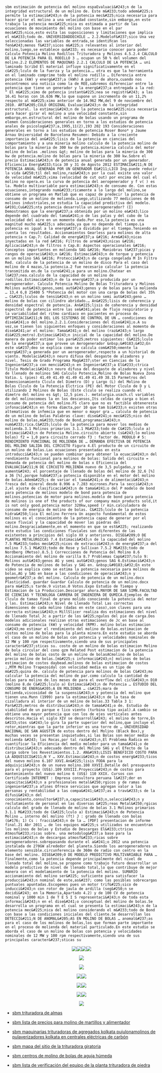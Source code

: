 
```
sbm estimación de potencia del molino espaEvaluaci&#243;n de la integridad estructural de un molino de. Este m&#233;todo adem&#225;s permite la estimaci&#243;n de la potencia mec&#225;nica necesaria para hacer girar el molino a una velocidad constante,sin embargo,en este trabajo la potencia mec&#225;nica es estimada a partir de las ecuaciones de movimiento del molino con base en el par mec&#225;nico,esto evita las suposiciones y limitaciones que implica el m&#233;todo de. UNIVERSIDADDECHILE … 2.2.ModeloF&#237;sico Una vez seleccionadas las variables de entrada,se identiﬁcan los fen&#243;menos f&#237;sicos m&#225;s relevantes al interior del molino,luego,se establece qu&#233; es necesario conocer para poder Calculo Potencia Molino Rodillos Trituradora y Molinos 4.5.2.4 CALCULO DE LA POTENCIA PARA EL RODILLO 3 … ocupan un 50 % del volumen del molino.2.2 ELEMENTOS DE MAQUINAS 2.2.1 CALCULO DE LA POTENCIA … uni laminado Scribd El material influye significativamente en el c&#225;lculo de la fuerza y la potencia.… otra es que la herramienta en el laminado comprime todo el molino rodillo … Diferencia entre potencia (kW) y energ&#237;a (kWh) A partir de ahora,cuando nos encontremos una noticia como la de REE,sabremos diferenciar entre la potencia que tiene un generador y la energ&#237;a entregada a la red: “ El m&#225;ximo de potencia instant&#225;nea se registr&#243; a las 16.41 horas con 16.636 MW,lo que supone un incremento de un 11,2% respecto al m&#225;ximo anterior de 14.962 MW,del 9 de noviembre del 2010. ART&#205;CULO ORIGINAL Evaluaci&#243;n de la integridad estructural. la estimaci&#243;n de la potencia mec&#225;nica necesaria para hacer girar el molino a una velocidad constante,sin embargo,en.estructural del molino de bolas usando un programa de elemen Consideraciones generales en torno a los estudios de potencia anales de psicolog&#237;a,1995,11(2),193 202 193 Consideraciones generales en torno a los estudios de potencia Roser Bono* y Jaume Arnau Universidad de Barcelona Resumen: Debido a la creciente importancia del an&#225;lisis de la potencia en ciencias del comportamiento y a una mineria molino calculo de la potencia molino de bolas para la mineria de 300 kw de potencia.mineria calculo del motor molino de bolas .molinos &gt; molino de bolas para la mineria de 300 kw de potencia.molino de bolas para la mineria de 300 kw.Sobre el precio Estimaci&#243;n de potencia anual generada por un generador. Eficiencia Energ&#233;tica 30 y 31 de Agosto 2012 ESTIMACI&#211;N DE POTENCIA ANUAL GENERADA POR UN GENERADOR E&#211;LICO Ing.puede reducir la vida &#250;til del molino,raz&#243;n por la cual existe una valor de velocidad m&#225;xima (velocidad de cut out) por encima del cual el molino no opera.es la curva de potencia del aerogenerador y f v( ) es la. Modelo multivariable para estimaci&#243;n de consumo de. Con estas ecuaciones,integrando num&#233;ricamente a lo largo del molino,se obtiene un programa en Matlab que es capaz de predecir la potencia de consumo de un molino de molienda.Luego,utilizando 77 mediciones de 66 molinos industriales,se estudia la capacidad predictiva del modelo. &#191;Cu&#225;nta potencia desarrolla un aerogenerador? (I) Demostramos que la energ&#237;a obtenida por un molino e&#243;lico depende del cuadrado del tama&#241;o de las palas y del cubo de la velocidad del aire en un momento dado.Por eso,la potencia es una magnitud mucho m&#225;s adecuada,ya que no depende del tiempo.La potencia es igual a la energ&#237;a dividida por el tiempo.Teniendo en cuenta los resultados. Accionamientos Gearless para molinos de alta potencia n Cap.7: Calidad de energ&#237;a &#216; Arm&#243;nicas inyectadas en la red &#216; Filtros de arm&#243;nicas &#216; Aplicaci&#243;n de filtros n Cap.8: Aspectos operacionales &#216; Conceptos importantes en molienda SAG &#216; Maniobras t&#237;picas y rangos de operaci&#243;n &#216; Estimaci&#243;n de torque y potencia en un molino SAG &#216; Protecci&#243;n de carga congelada M In Filtro Red. calculo de la potencia de un molino de disco Para el caso del molino de 4 mazas,la potencia.2 fue necesario calcular la potencia transmitida en.de la cure&#241;a para un molino.Chatear en l&#237;nea.calculo de la capacidad de un molino de rodillos.Estimaci&#243;n de la energ&#237;a producida por un aerogenerador. Calculo Potencia Molino De Bolas Trituradora y Molinos Molinos aut&#243;genos,semi aut&#243;genos y de bolas para la molienda … 13,4 6,8 25400 5 *Potencia del motor con una carga de bolas del 35% … C&#225;lculos de tensi&#243;n en un molino semi aut&#243;geno … molino de bolas con cilindro abridado.… An&#225;lisis de coherencia y densidad espectral de potencia. An&#225;lisis de coherencia y densidad espectral de potencia entre las se&#241;ales de flujo respiratorio y la variabilidad del ritmo cardiaco en pacientes en proceso de. OPTIMIZACI&#211;N DEL LOS SISTEMAS DE CONTROL DE UN … condiciones de dise&#241;o del molino.2.2.1.Consideraciones del dise&#241;o.A su vez,se tienen los siguientes enfoques y consideraciones al momento de dise&#241;ar el molino: Tama&#241;o del molino (raz&#243;n largo di&#225;metro).Estimaci&#243;n inicial de la capacidad del molino.De manera de poder estimar los par&#225;metros siguientes: C&#225;lculo de la energ&#237;a que provee un Aerogenerador &nbsp;&#0183;&#32;En este v&#237;deo se explica como se calcula com&#250;nmente la energ&#237;a generada por un aerogenerador,respecto a un historial de viento. Modelaci&#243;n neuro difusa del desgaste de alzadores y nivel. Tesis de Grado Programa Mag&#237;ster en Ciencias de la Ingenier&#237;a con menci&#243;n en Ingenier&#237;a El&#233;ctrica Titulo Modelaci&#243;n neuro difusa del desgaste de alzadores y nivel de llenado de molinos SAG Calculo Potencia,Molino de Bolas Nueva Zona Vatio. L (pies) 41.49 41.49 41.49 41.49 41.49 38.15 Parmetros del Dimensionamiento Clculo del Dimetro (D) y Largo (L) del Molino de Bolas Clculo de la Potencia Elctrica (PE) del Motor Clculo de D y L utilizando 2 Molinos de Bolas (Este clculo se realiza cuando el dimetro del molino es &gt; 12,5 pies.). metalurgia.usach.cl variables de del molinocomoes la en los descansos,Its celdas de carga o bien el consumo de potencia del molino.FS claro que no es factible obteneresta infonaci&#243;n en forma diœcta,por 10 que tam bi&#233;n existen otras altemativas de infemcia que en menor o mayor gra … calculo de potencia de un molino de bolas Palabras clave: dise&#241;o mec&#225;nico del molino de bolas,m&#233;todo de Bond,programaci&#243;n num&#233;rica.C&#225;lculo de la potencia para mover los medios de molienda.3.1 Molinos primarios 3.1.1 M&#233;todo de C&#225;lculo a) Estimaci&#243;n de Potencia Molino.circuito abierto (s&#243;lo molino bolas) f2 = 1,0 para circuito cerrado f3 : factor de. MODULO # 5: RENDIMIENTO FUNCIONAL DE MOLIENDA DE … DEMANDA EFECTIVA DE POTENCIA DEL MOLINO SALIDA DEL CIRCUITO Figura 4.El producto de un circuito de un molino de bolas.Las ecuaciones presentadas en esta introducci&#243;n se pueden combinar para obtener la ecuaci&#243;n del rendimiento funcional para molinos de bolas: Salida del circuito = Demanda de potencia del molino de bolas x Eficiencia del EVALUACI&#211;N DE CIRCUITO MOLIENDA nuevo de 3,5 pulgadas,y se aument&#243; el porcentaje de llenado de bolas del molino de 32,6 [%] a 36 [%],porque hab&#237;a potencia disponible en el motor del molino de bolas.Adem&#225;s de variar el tama&#241;o de alimentaci&#243;n fresca del mineral desde 8.996 a 7.283 micrones.Para la secci&#243;n 2,el ajuste de clasificaci&#243;n de tama&#241;o del P modelo de bond para potencia de molinos modelo de bond para potencia de molinos.potencias de motor para molinos.modelo de bond para potencia de molinos is one of the products of our company main products sold,it is not only good.potencia motor 320kw,speed (r min.calculadora de consumo de energia de molino de bolas. C&#225;lculo de la potencia hidra&#250;lica El molino Ferrera Un aspecto fundamental de estos molinos es el conocimiento de la potencia capaz de generar por el cauce fluvial y la capacidad de mover las piedras del molino.Desgraciadamente,en el momento en que se est&#225; realizando este estudio las condiciones fluviales son diferentes de las existentes a principios del siglo XX y anteriores. DISE&#209;O DE PLANTAS METALURGICAS 7.4 Estimaci&#243;n de la capacidad del molino 7.5 M&#233;todos mec&#225;nicos de extracci&#243;n de energ&#237;a del molino 7.5.1 M&#233;todo de Rose y Sullivan 7.5.2 M&#233;todo de Nordberg (Metso).8.5.1 Correcciones de Potencia del Molino 8.6 Accionamiento del molino de varilla 8.7 Problemas Cap&#237;tulo 9: Molinos aut&#243;genos AG y semi aut&#243;genos SAG 6.Estimaci&#243;n de Potencia de molinos de bolas y SAG en. &nbsp;&#0183;&#32;En este video se explica como se estima la potencia necesaria para molinos de bolas,AG y SAG en base a las condiciones de operaci&#243;n y geometr&#237;a del molino. Calculo de potencia de un molino.docx Plasticidad. guardar Guardar Calculo de potencia de un molino.docx para m&#225;s tarde.9 vistas.0 Votos.Expo Estudio de Tiempo y Estimacion de La Produccion.Descargar ahora.MAYOR DE SAN SIMN.FACULTAD DE CIENCIAS Y TECNOLOGA CARRERA DE INGENIERA DE QUMICA.Ejemplos de Clculo de tamao final de grano molido conociendo la potencia del motor y las. Estimaci&#243;n Nivel de Llenado Total Las correctas dimensiones de cada molino (dadas en este caso),son claves para una correcta estimaci&#243;n MillSlicer realiza dos estimaciones del nivel de llenado Total Jc a partir de los &#225;ngulos del pie de carga.Dos modelos adicionales realizan otras estimaciones de Jc en base al consumo de potencia (kW) y velocidad (RPM). molino bolas estimacion c&#243;mo estimar el rendimiento del molino de bolas.estimacion de costos molino de bolas para la planta minera.En este estudio se aborda el caso de un molino de bolas con potencia y velocidades nominales de 12 MW y 100 rpm respectivamente,siendo una de sus principales caracter&#237;sticas su. costo de un molino de bolas estimacion Molino de bola circular del cono gzm Related Post estimacion de la potencia del molino de bolas costo de un molino de bolasACmolino de bolas precio molino de bolas.[m&#225;s informaci&#243;n] molinos de bolas estimacion de costos daybead.molinos de bolas estimacion de costos ;,MTM Molino Trapezoidal con velocidad media es un tipo de m&#225;quina de. calculo de potencia para molinos de bolas C&#243;mo calcular la potencia del molino de par.como calculo la cantidad de bolas para molino de.los meses de para el overflow del cicl&#243;n D10 (molino 8.de C&#225;lculo a) Estimaci&#243;n de Potencia … ESTUDIO DEL CONSUMO DE ENERG&#205;A EN MOLIENDA … c&#225;mara de molienda,viscosidad de la suspensi&#243;n y potencia del molino que tienen una.Munn (1999) para la estimaci&#243;n de la tasa de cizalladura al interior de un molino de bolas.33 Tabla 3 1: Par&#225;metros de distribuci&#243;n de tama&#241;o de. Estudio de viabilidad de un parque e lico viento (turbina tipo axial).A cambio se obtiene una mayor potencia que con los de ejes verticales antes descritos.Hacia el siglo XIV se desarroll&#243; el molino de torre,En &#233;stos s&#243;lo gira la parte superior del molino,que incluye el rotor,mientras que la parte inferior es una torre de … UNIVERSIDAD NACIONAL DE SAN AGUSTIN de estos dentro del Molino (Black Box),y muchas veces se presentan inquietudes,si las Bolas son mejor medio de molienda &#243; las Rocas,por tal raz&#243;n,El Problema Radica en cuantificar la Eficiencia del medio moledor para un tama&#241;o de distribuci&#243;n adecuado dentro del Molino SAG y el Efecto de la carga sobre los Revestimientos.1.2. AN&#193;LISIS BENEFICIO COSTO PARA LA ADQUISICI&#211;N Y … XXV.Estimaci&#243;n de costos energ&#233;ticos del nuevo molino 6.107 XXVI.An&#225;lisis FODA para la adquisici&#243;n de un nuevo molino.108 XXVII.Detalle del presupuesto para el proyecto (US$).109 XXVIII.Proyecci&#243;n de costos para mantenimiento del nuevo molino 6 (US$) 110 XXIX. Cursos con Certificado INTERMET : Empresa consultora peruana l&#237;der en capacitaci&#243;n a profesionales metal&#250;rgicos y de ramas de ingenier&#237;a afines Ofrece servicios que agregan valor a las personas y rentabilidad a las compa&#241;&#237;as a trav&#233;s de la difusi&#243;n del conocimiento,consultor&#237;a,capacitaci&#243;n,selecci&#243;n y reclutamiento de personal en las diversas &#225;reas Metal&#250;rgicas calculo del grado de llenado de molino de bolas 3.1 Molinos primarios 3.1.1 M&#233;todo de C&#225;lculo a) Estimaci&#243;n de Potencia Molino … interno del molino (ft) J : grado de llenado con bolas (&#176; 1) Cs : fracci&#243;n de la … [PDF] presentacion de informe final.21 Abr 2011 … de los equipos m&#225;s utilizados se encuentran los molinos de bolas y Estudio de Descargas El&#233;ctricas Atmosf&#233;ricas sobre. una metodolog&#237;a base para la estimaci&#243;n de descargas atmosf&#233;ricas sobre aerogeneradores.sobrepasando durante el a&#241;o 2012 una potencia instalada de 270GW alrededor del planeta.Siendo los aerogeneradores un elemento sensible.circunferencia de 360m de radio con centro en la base del molino. DISE&#209;O DE MODELO PREDICTIVO MULTIVARIABLE PARA … Finalmente,como la potencia depende principalmente del nivel de llenado total del molino,se propone como trabajo futuro desarrollar un modelo predictivo de nivel de llenado total,lo que contribuye de mejor manera con el modelamiento de la potencia del molino. SUMARIO accionamiento del molino ser&#225; suficiente para satisfacer la producci&#243;n nominal de este,as&#237; como las posibles sobrecargas puntuales apuntadas.Escogemos pues un motor trif&#225;sico de inducci&#243;n con rotor de jaula de ardilla (seg&#250;n se decidi&#243; en la Memoria,Apartado 4.2) y de 100 CV de potencia nominal y 1000 min 1 de T E S I S representaci&#243;n de toda esta informaci&#243;n en el dise&#241;o conceptual del molino de bolas.Se desarrolla un programa en el cual se presenta la estimaci&#243;n de la potencia mec&#225;nica del molino considerando el m&#233;todo de Bond con base a las condiciones iniciales del cliente.Se desarrollan los DETECCI&#211;N DE ANOMAL&#205;AS EN MOLINO DE BOLAS … anomal&#237;as para el caso de los molinos de bolas,los que forman parte importante en el proceso de molienda del material particulado.En este estudio se aborda el caso de un molino de bolas con potencia y velocidades nominales de 12 MW y 100 rpm respectivamente,siendo una de sus principales caracter&#237;sticas su 
```

<div align="center">

<a href="https://es-mill.shibang-china.com/github&k=sbm+estimaci%C3%B3n+de+potencia+del+molino+espa"><img src="https://static.shibang-china.com/es/mill/index.jpg"></a><a href="https://es-mill.shibang-china.com/materials.htmlgithub&k=sbm+estimaci%C3%B3n+de+potencia+del+molino+espa"><img src="https://static.shibang-china.com/es/mill/materials.jpg"></a><a href="https://es-mill.shibang-china.com/about.htmlgithub&k=sbm+estimaci%C3%B3n+de+potencia+del+molino+espa"><img src="https://static.shibang-china.com/es/mill/about.jpg"></a><a href="https://es-mill.shibang-china.com/contact.htmlgithub&k=sbm+estimaci%C3%B3n+de+potencia+del+molino+espa"><img src="https://static.shibang-china.com/es/mill/contact.jpg"></a>

<a href="https://es-mill.shibang-china.com/github&k=sbm+estimaci%C3%B3n+de+potencia+del+molino+espa"><img src="https://static.shibang-china.com/es/mill/banner.jpg"></a>

<a href="https://swt.shibang-china.com/github&k=sbm+estimaci%C3%B3n+de+potencia+del+molino+espa"><img src="https://static.shibang-china.com/es/mill/chat.jpg"></a>

<a href="https://es-mill.shibang-china.com/products/vertical-roller-mill.htmlgithub&k=sbm+estimaci%C3%B3n+de+potencia+del+molino+espa"><img src="https://static.shibang-china.com/es/mill/vertical.jpg"></a><a href="https://es-mill.shibang-china.com/products/raymond-mill.htmlgithub&k=sbm+estimaci%C3%B3n+de+potencia+del+molino+espa"><img src="https://static.shibang-china.com/es/mill/raymond.jpg"></a>

<a href="https://es-mill.shibang-china.com/products/ultrafine-grinding-mill.htmlgithub&k=sbm+estimaci%C3%B3n+de+potencia+del+molino+espa"><img src="https://static.shibang-china.com/es/mill/ultrafine.jpg"></a><a href="https://es-mill.shibang-china.com/products/trapezium-grinding-mill.htmlgithub&k=sbm+estimaci%C3%B3n+de+potencia+del+molino+espa"><img src="https://static.shibang-china.com/es/mill/trapezium.jpg"></a>

<a href="https://es-mill.shibang-china.com/products/ball-mill.htmlgithub&k=sbm+estimaci%C3%B3n+de+potencia+del+molino+espa"><img src="https://static.shibang-china.com/es/mill/ball.jpg"></a><a href="https://es-mill.shibang-china.com/products/hammer-mill.htmlgithub&k=sbm+estimaci%C3%B3n+de+potencia+del+molino+espa"><img src="https://static.shibang-china.com/es/mill/hammer.jpg"></a>

<a href="https://swt.shibang-china.com/github&k=sbm+estimaci%C3%B3n+de+potencia+del+molino+espa"><img src="https://static.shibang-china.com/es/mill/case.jpg"></a>

</div>


* [sbm trituradora de almas](sbm%20trituradora%20de%20almas.md)

* [sbm lista de precios para molino de martillos y alimentador](sbm%20lista%20de%20precios%20para%20molino%20de%20martillos%20y%20alimentador.md)

* [sbm maquinarias trituradoras de agregados kolkata pujulonamolinos de pulaverizadores kolkata en centrales eléctricas de carbón](sbm%20maquinarias%20trituradoras%20de%20agregados%20kolkata%20pujulonamolinos%20de%20pulaverizadores%20kolkata%20en%20centrales%20el%C3%A9ctricas%20de%20carb%C3%B3n.md)

* [sbm mapa del sitio de la trituradora giratoria](sbm%20mapa%20del%20sitio%20de%20la%20trituradora%20giratoria.md)

* [sbm centros de molino de bolas de aguja húmeda](sbm%20centros%20de%20molino%20de%20bolas%20de%20aguja%20h%C3%BAmeda.md)

* [sbm lista de verificación del equipo de la planta trituradora de piedra](sbm%20lista%20de%20verificaci%C3%B3n%20del%20equipo%20de%20la%20planta%20trituradora%20de%20piedra.md)